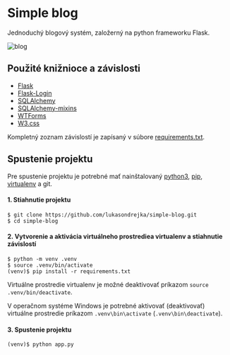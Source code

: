 # Simple blog

Jednoduchý blogový systém, založerný na python frameworku Flask.

![blog](https://user-images.githubusercontent.com/20649778/171685742-5fe16c3b-f313-4d32-87df-012859a0305d.png)


## Použité knižnioce a závislosti

* [Flask](https://flask.palletsprojects.com/en/latest/)
* [Flask-Login](https://flask-login.readthedocs.io/en/latest/)
* [SQLAlchemy](https://www.sqlalchemy.org/)
* [SQLAlchemy-mixins](https://github.com/absent1706/sqlalchemy-mixins)
* [WTForms](https://wtforms.readthedocs.io/en/3.0.x/)
* [W3.css](https://www.w3schools.com/w3css/)

Kompletný zoznam závislostí je zapísaný v súbore [requirements.txt](requirements.txt).


## Spustenie projektu

Pre spustenie projektu je potrebné mať nainštalovaný [python3](https://www.python.org/downloads/), [pip](https://pypi.org/project/pip/), [virtualenv](https://pypi.org/project/virtualenv/) a git.

#### 1. Stiahnutie projektu
```shell
$ git clone https://github.com/lukasondrejka/simple-blog.git
$ cd simple-blog
```

#### 2. Vytvorenie a aktivácia virtuálneho prostrediea virtualenv a stiahnutie závislostí
```shell
$ python -m venv .venv
$ source .venv/bin/activate
(venv)$ pip install -r requirements.txt
```

Virtuálne prostredie virtualenv je možné deaktivovať príkazom `source .venv/bin/deactivate`.

V operačnom systéme Windows je potrebné aktivovať (deaktivovať) virtuálne prostredie príkazom `.venv\bin\activate` (`.venv\bin\deactivate`).


#### 3. Spustenie projektu
```shell
(venv)$ python app.py
```

